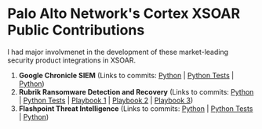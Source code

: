 # Palo Alto Network's Cortex XSOAR Public Contributions
I had major involvmenet in the development of these market-leading security product integrations in XSOAR.
1. **Google Chronicle SIEM** (Links to commits: [Python](https://github.com/demisto/content/pull/18899/commits/e5af8a68bb286ee273a264e53bbd8b1def301699#diff-e8b162d5a86bd12793ab9857a297fee64340857f6f9c7b3ac48d1582dd9ba4f9) | [Python Tests](https://github.com/demisto/content/pull/18899/commits/e5af8a68bb286ee273a264e53bbd8b1def301699#diff-8dbe380955b8f572015babd15f2b428ccb0380f24e9f9a10af22ffe3b0dfa4df) | [Python](https://github.com/demisto/content/commit/0132792f6780b3a75ee2b094d75b13934a68ded6#diff-e8b162d5a86bd12793ab9857a297fee64340857f6f9c7b3ac48d1582dd9ba4f9))
2. **Rubrik Ransomware Detection and Recovery** (Links to commits: [Python](https://github.com/demisto/content/commit/aa5097a1135b6b6bd1aab12c7431969b9ccf5e18#diff-07da81c291af56eb2c1a4979cd048c53af585d80fa501b9663996dd30f17d1bc) | [Python Tests](https://github.com/demisto/content/commit/aa5097a1135b6b6bd1aab12c7431969b9ccf5e18#diff-4b42d211d41604506eced5d4db028eb69cb662d7d1cfd9afb6f4fe5066bcf420) | [Playbook 1](https://github.com/demisto/content/commit/aa5097a1135b6b6bd1aab12c7431969b9ccf5e18#diff-da4f127289b7a8d249fb77c8d2906f5209f16cd87393879e6716c70e1032ecda) | [Playbook 2](https://github.com/demisto/content/commit/aa5097a1135b6b6bd1aab12c7431969b9ccf5e18#diff-6633f8937b4321f26151e599426b939722e561b15dc14fd90571b8430dc234d0) | [Playbook 3](https://github.com/demisto/content/commit/aa5097a1135b6b6bd1aab12c7431969b9ccf5e18#diff-da4f127289b7a8d249fb77c8d2906f5209f16cd87393879e6716c70e1032ecda))
3. **Flashpoint Threat Intelligence** (Links to commits: [Python](https://github.com/demisto/content/commit/a3f8f071020fd8b42523c6f7bf31c66f8769fc61#diff-c794b6032e60d0211c1e7f8b4e7bfa70eb8c985b3eb471b1ff6c5fbae9f76296) | [Python Tests](https://github.com/demisto/content/commit/a3f8f071020fd8b42523c6f7bf31c66f8769fc61#diff-1a2141e3f493487239bad12e9424c429a8217fc614817a795c49e93cfa0062e6) | [Python](https://github.com/demisto/content/commit/3a1b5741812ecce176eb6023e04f18f814a995ca#diff-c794b6032e60d0211c1e7f8b4e7bfa70eb8c985b3eb471b1ff6c5fbae9f76296))

